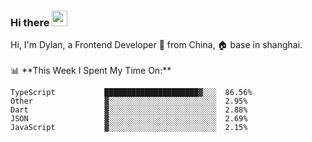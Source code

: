 ### Hi there <img src="https://media.giphy.com/media/hvRJCLFzcasrR4ia7z/giphy.gif" width="25px">

<!-- ![visitors](https://visitor-badge.glitch.me/badge?page_id=dislfyer.dislfyer) --!>

Hi, I'm Dylan, a Frontend Developer 🚀 from China, 🏠 base in shanghai.
<br/>
<br/>

📊 **This Week I Spent My Time On:**


<!--START_SECTION:waka-->

```text
TypeScript           █████████████████████▓░░░  86.56%
Other                ▓░░░░░░░░░░░░░░░░░░░░░░░░  2.95%
Dart                 ▓░░░░░░░░░░░░░░░░░░░░░░░░  2.88%
JSON                 ▓░░░░░░░░░░░░░░░░░░░░░░░░  2.69%
JavaScript           ▓░░░░░░░░░░░░░░░░░░░░░░░░  2.15%
```

<!--END_SECTION:waka-->

<!--
**About Me:**
 -->
